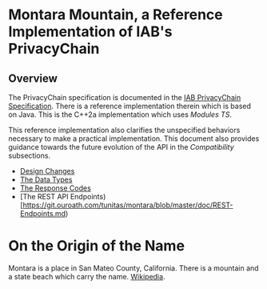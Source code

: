 [comment]: <> (this is really -*- markdown -*-)

# Montara Mountain, a Reference Implementation of IAB's PrivacyChain

## Overview

The PrivacyChain specification is documented in the [IAB PrivacyChain Specification](https://github.com/InteractiveAdvertisingBureau/PrivacyChain). There is a reference implementation therein which is based on Java.  This is the C++2a implementation which uses _Modules TS_.

This reference implementation also clarifies the unspecified behaviors necessary to make a practical implementation.  This document also provides guidance towards the future evolution of the API in the _Compatibility_ subsections.

* [Design Changes](https://git.ouroath.com/tunitas/montara/blob/master/doc/Design-Changes.md)
* [The Data Types](https://git.ouroath.com/tunitas/montara/blob/master/doc/Data-Types.md)
* [The Response Codes](https://git.ouroath.com/tunitas/montara/blob/master/doc/Response-Codes.md)
* [The REST API Endpoints)[https://git.ouroath.com/tunitas/montara/blob/master/doc/REST-Endpoints.md)

# On the Origin of the Name

Montara is a place in San Mateo County, California.  There is a mountain and a state beach which carry the name. [Wikipedia](https://en.wikipedia.org/wiki/Montara,_California).
